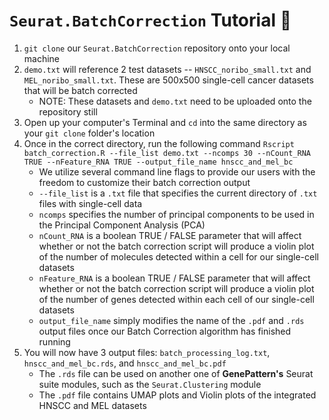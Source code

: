 # `Seurat.BatchCorrection` Tutorial 📝

1. `git clone` our `Seurat.BatchCorrection` repository onto your local machine
2. `demo.txt` will reference 2 test datasets -- `HNSCC_noribo_small.txt` and `MEL_noribo_small.txt`. These are 500x500 single-cell cancer datasets that will be batch corrected
	* NOTE: These datasets and `demo.txt` need to be uploaded onto the repository still
3. Open up your computer's Terminal and `cd` into the same directory as your `git clone` folder's location
4. Once in the correct directory, run the following command `Rscript batch_correction.R --file_list demo.txt --ncomps 30 --nCount_RNA TRUE --nFeature_RNA TRUE --output_file_name hnscc_and_mel_bc`
	- We utilize several command line flags to provide our users with the freedom to customize their batch correction output
	- `--file_list` is a `.txt` file that specifies the current directory of `.txt` files with single-cell data
	- `ncomps` specifies the number of principal components to be used in the Principal Component Analysis (PCA)
	- `nCount_RNA` is a boolean TRUE / FALSE parameter that will affect whether or not the batch correction script will produce a violin plot of the number of molecules detected within a cell for our single-cell datasets
	- `nFeature_RNA` is a boolean TRUE / FALSE parameter that will affect whether or not the batch correction script will produce a violin plot of the number of genes detected within each cell of our single-cell datasets
	- `output_file_name` simply modifies the name of the `.pdf` and `.rds` output files once our Batch Correction algorithm has finished running
5. You will now have 3 output files: `batch_processing_log.txt`, `hnscc_and_mel_bc.rds`, and `hnscc_and_mel_bc.pdf`
	- The `.rds` file can be used on another one of **GenePattern's** Seurat suite modules, such as the `Seurat.Clustering` module
	- The `.pdf` file contains UMAP plots and Violin plots of the integrated HNSCC and MEL datasets